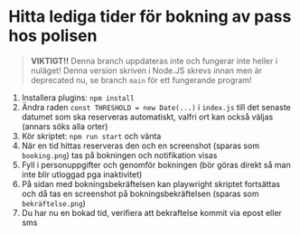 # Hitta lediga tider för bokning av pass hos polisen

> **VIKTIGT!!** Denna branch uppdateras inte och fungerar inte heller i nuläget! Denna version skriven i Node.JS skrevs innan men är deprecated nu, se branch `main` för ett fungerande program!

1. Installera plugins: `npm install`
2. Ändra raden `const THRESHOLD = new Date(...)` i `index.js` till det senaste datumet som ska reserveras automatiskt, valfri ort kan också väljas (annars söks alla orter)
3. Kör skriptet: `npm run start` och vänta
4. När en tid hittas reserveras den och en screenshot (sparas som `booking.png`) tas på bokningen och notifikation visas
5. Fyll i personuppgifter och genomför bokningen (bör göras direkt så man inte blir utloggad pga inaktivitet)
6. På sidan med bokningsbekräftelsen kan playwright skriptet fortsättas och då tas en screenshot på bokningsbekräftelsen (sparas som `bekräftelse.png`)
7. Du har nu en bokad tid, verifiera att bekraftelse kommit via epost eller sms
